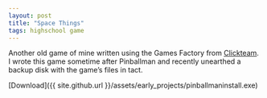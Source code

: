 ```yaml
---
layout: post
title: "Space Things"
tags: highschool game
---
```

Another old game of mine written using the Games Factory from [Clickteam](http://www.clickteam.com/).  I wrote this game sometime after Pinballman and recently unearthed a backup disk with the game’s files in tact.

[Download]({{ site.github.url }}/assets/early_projects/pinballmaninstall.exe)